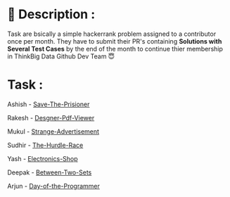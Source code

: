 # :memo: Description :
Task are bsically a simple hackerrank problem assigned to a contributor once per month.
They have to submit their PR's containing **Solutions with Several Test Cases** by the end of the month to continue thier membership in ThinkBig Data Github Dev Team  :innocent:

# Task :

Ashish - [Save-The-Prisioner]()

Rakesh - [Desgner-Pdf-Viewer]()

Mukul - [Strange-Advertisement]()

Sudhir - [The-Hurdle-Race]()

Yash - [Electronics-Shop]()

Deepak - [Between-Two-Sets]()

Arjun - [Day-of-the-Programmer]() 
